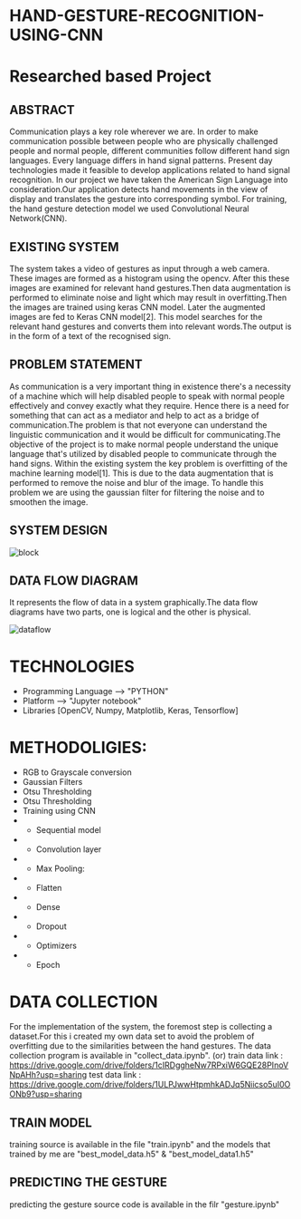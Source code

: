 # HAND-GESTURE-RECOGNITION-USING-CNN


# Researched based Project

## ABSTRACT
Communication plays a key role wherever we are. In order to make communication possible between people who are physically challenged people and normal people, different communities follow different hand sign languages. Every language differs in hand signal patterns. Present day technologies made it feasible to develop applications related to hand signal recognition.
In our project we have taken the American Sign Language into consideration.Our application detects hand movements in the view of display and translates the gesture into corresponding symbol. For training, the hand gesture detection model we used Convolutional Neural Network(CNN).


## EXISTING SYSTEM
The system takes a video of gestures as input through a web camera. These images are formed as a histogram using the opencv. After this these images are examined for relevant hand gestures.Then data augmentation is performed to eliminate noise and light which may result in  overfitting.Then the images are trained using keras CNN model. Later the augmented images are fed to Keras CNN model[2]. This model searches for the relevant hand gestures and converts them into relevant words.The output is in the form of a text of the recognised sign.


## PROBLEM STATEMENT
 As communication is a very important thing in existence there's a necessity of a machine which will help disabled people to speak with normal people effectively and convey exactly what they require. Hence there is a need for something that can act as a mediator and help to act as a bridge of communication.The problem is that not everyone can understand the linguistic communication and it would be difficult for communicating.The objective of the project is to make normal people understand the unique language that's utilized by disabled people to communicate through the hand signs. Within the existing system the key problem is overfitting of the machine learning model[1]. This is due to the data augmentation that is performed to remove the noise and blur of the image. To handle this problem we are using the gaussian filter for filtering the noise and to smoothen the image. 
 
 
 ## SYSTEM DESIGN
 ![block](https://user-images.githubusercontent.com/42350361/125915003-b2592225-b7d0-43a1-8380-e2561cfdd03f.PNG)


## DATA FLOW DIAGRAM 
It represents the flow of data in a system graphically.The data flow diagrams have two parts, one is logical and the other is physical. 

![dataflow](https://user-images.githubusercontent.com/42350361/125915533-7dca7621-a639-478f-a65a-e7f0568f564f.PNG)


# TECHNOLOGIES

- Programming Language --> "PYTHON"
- Platform --> "Jupyter notebook"
- Libraries [OpenCV, Numpy, Matplotlib, Keras, Tensorflow]

# METHODOLIGIES:
- 	RGB to Grayscale conversion
- 	Gaussian Filters
- 	Otsu Thresholding
- 	Otsu Thresholding
- 	Training using CNN
- 	- Sequential model
- 	- Convolution layer
- 	-	Max Pooling: 
- 	-	Flatten
- 	-	Dense
- 	-	Dropout
- 	-	Optimizers
- 	-	Epoch

# DATA COLLECTION

For the implementation of the system, the foremost step is collecting a dataset.For this i created my own data set to avoid the problem of overfitting due to the similarities between the hand gestures. The data collection program is available in "collect_data.ipynb".
(or)
train data link : https://drive.google.com/drive/folders/1cIRDggheNw7RPxiW6GQE28PInoVNpAHh?usp=sharing
test data link : https://drive.google.com/drive/folders/1ULPJwwHtpmhkADJq5Niicso5uI0OONb9?usp=sharing


## TRAIN MODEL

training source is available in the file "train.ipynb"
 and 
the models that trained by me are "best_model_data.h5" & "best_model_data1.h5"

## PREDICTING THE GESTURE
predicting the gesture source code is available in the filr "gesture.ipynb"



##

